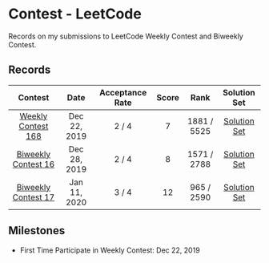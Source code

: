 # Contest - LeetCode

Records on my submissions to LeetCode Weekly Contest and Biweekly Contest.

## Records

| Contest | Date | Acceptance Rate | Score | Rank | Solution Set |
| :-----: | :--: | :-------------: | :---: | :--: | :----------: |
| [Weekly Contest 168](https://leetcode.com/contest/weekly-contest-168) | Dec 22, 2019 | 2 / 4 | 7 | 1881 / 5525 | [Solution Set](./Weekly%20Contest%20168/) |
| [Biweekly Contest 16](https://leetcode.com/contest/biweekly-contest-16) | Dec 28, 2019 | 2 / 4 | 8 | 1571 / 2788 | [Solution Set](./Biweekly%20Contest%2016/) |
| [Biweekly Contest 17](https://leetcode.com/contest/biweekly-contest-17) | Jan 11, 2020 | 3 / 4 | 12 | 965 / 2590 | [Solution Set](./Biweekly%20Contest%2017/) |

## Milestones

* First Time Participate in Weekly Contest: Dec 22, 2019
